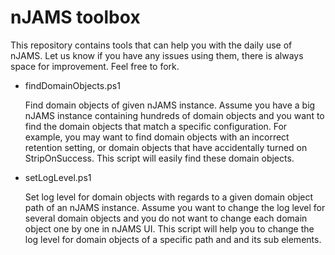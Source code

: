 # nJAMS toolbox
This repository contains tools that can help you with the daily use of nJAMS. Let us know if you have any issues using them, there is always space for improvement. Feel free to fork.

* findDomainObjects.ps1

  Find domain objects of given nJAMS instance. Assume you have a big nJAMS instance containing hundreds of domain objects and you want to find the domain objects that match a specific configuration. For example, you may want to find domain objects with an incorrect retention setting, or domain objects that have accidentally turned on StripOnSuccess. This script will easily find these domain objects.

* setLogLevel.ps1

  Set log level for domain objects with regards to a given domain object path of an nJAMS instance. Assume you want to change the log level for several domain objects and you do not want to change each domain object one by one in nJAMS UI. This script will help you to change the log level for domain objects of a specific path and and its sub elements.